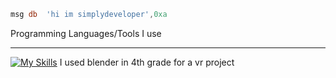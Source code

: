 ```asm
msg db	'hi im simplydeveloper',0xa
```
Programming Languages/Tools I use <hr>
[![My Skills](https://skillicons.dev/icons?i=js,html,css,cpp,cs,c,nodejs,java,react,cloudflare,dotnet,git,github,lua,netlify,rust,blender,mysql,regex,php,py,ts,vscode,visualstudio,wasm)](https://skillicons.dev)
I used blender in 4th grade for a vr project 
